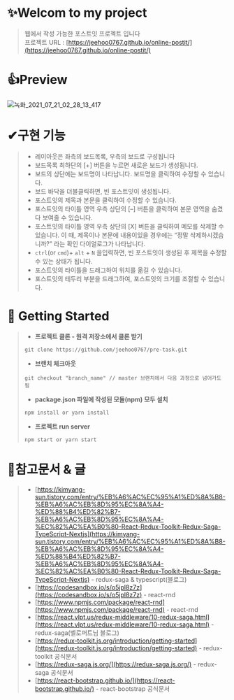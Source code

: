 # ✨Welcom to my project
>웹에서 작성 가능한 포스트잇 프로젝트 입니다\
>프로젝트 URL : [https://jeehoo0767.github.io/online-postit/](https://jeehoo0767.github.io/online-postit/)

# 👍Preview
![녹화_2021_07_21_02_28_13_417](https://user-images.githubusercontent.com/66991772/126369164-f14a22bd-9121-4092-9880-285f06c541a3.gif)


# ✔구현 기능
>- 레이아웃은 좌측의 보드목록, 우측의 보드로 구성됩니다
>- 보드목록 최하단의 [+] 버튼을 누르면 새로운 보드가 생성됩니다.
>- 보드의 상단에는 보드명이 나타납니다. 보드명을 클릭하여 수정할 수 있습니다.
>- 보드 바닥을 더블클릭하면, 빈 포스트잇이 생성됩니다.
>- 포스트잇의 제목과 본문을 클릭하여 수정할 수 있습니다.
>- 포스트잇의 타이틀 영역 우측 상단의 [–] 버튼을 클릭하여 본문 영역을 숨겼다 보여줄 수 있습니다.
>- 포스트잇의 타이틀 영역 우측 상단의 [X] 버튼을 클릭하여 메모를 삭제할 수 있습니다. 이 때, 제목이나 본문에 내용이있을 경우에는 “정말 삭제하시겠습니까?” 라는 확인 다이얼로그가 나타납니다.
>- `ctrl`(or `cmd`)+ `alt` + `N` 을입력하면, 빈 포스트잇이 생성된 후 제목을 수정할 수 있는 상태가 됩니다.
>- 포스트잇의 타이틀을 드래그하여 위치를 옮길 수 있습니다.
>- 포스트잇의 테두리 부분을 드래그하여, 포스트잇의 크기를 조절할 수 있습니다.

# 🚀 Getting Started
>- **프로젝트 클론 - 원격 저장소에서 클론 받기**
>```
>git clone https://github.com/jeehoo0767/pre-task.git
>```
>- **브랜치 체크아웃**
>```
>git checkout "branch_name" // master 브랜치에서 다음 과정으로 넘어가도 됨
>```
>- **package.json 파일에 작성된 모듈(npm) 모두 설치**
>```
>npm install or yarn install
>```
>- **프로젝트 run server**
>```
>npm start or yarn start
>```

# 💛참고문서 & 글
>- [https://kimyang-sun.tistory.com/entry/%EB%A6%AC%EC%95%A1%ED%8A%B8-%EB%A6%AC%EB%8D%95%EC%8A%A4-%ED%88%B4%ED%82%B7-%EB%A6%AC%EB%8D%95%EC%8A%A4-%EC%82%AC%EA%B0%80-React-Redux-Toolkit-Redux-Saga-TypeScript-Nextjs](https://kimyang-sun.tistory.com/entry/%EB%A6%AC%EC%95%A1%ED%8A%B8-%EB%A6%AC%EB%8D%95%EC%8A%A4-%ED%88%B4%ED%82%B7-%EB%A6%AC%EB%8D%95%EC%8A%A4-%EC%82%AC%EA%B0%80-React-Redux-Toolkit-Redux-Saga-TypeScript-Nextjs) - redux-saga & typescript(블로그)
>- [https://codesandbox.io/s/o5jpl8z7z](https://codesandbox.io/s/o5jpl8z7z) - react-rnd
>- [https://www.npmjs.com/package/react-rnd](https://www.npmjs.com/package/react-rnd) - react-rnd
>- [https://react.vlpt.us/redux-middleware/10-redux-saga.html](https://react.vlpt.us/redux-middleware/10-redux-saga.html) - redux-saga(벨로퍼트님 블로그)
>- [https://redux-toolkit.js.org/introduction/getting-started](https://redux-toolkit.js.org/introduction/getting-started) - redux-toolkit 공식문서
>- [https://redux-saga.js.org/](https://redux-saga.js.org/) - redux-saga 공식문서
>- [https://react-bootstrap.github.io/](https://react-bootstrap.github.io/) - react-bootstrap 공식문서

